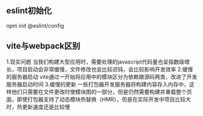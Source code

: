 
## eslint初始化
npm init @eslint/config

## vite与webpack区别
1.现实问题
    当我们构建大型应用时，需要处理的javascript代码量也呈指数级增长，项目启动会非常缓慢，文件修改也会比较迟钝，会比较影响开发效率
2.缓慢的服务器启动
    vite通过一开始将应用中的模块区分为依赖跟源码两类，改进了开发服务器启动时间
3.缓慢的更新
    一些打包器开发服务器将构建内容存入内存中，这样他们只需要在文件更改时使模块图的一部分，但是仍然需要构建并重载整个页面，即使打包器支持了动态模块热替换（HMR），但是在实际开发中项目比较大时，热更新速度还是比较慢
